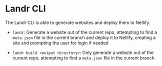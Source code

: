 Landr CLI
=========

The Landr CLI is able to generate websites and deploy them to Netlify.

- `landr`: Generate a website out of the current repo, attempting to find a
  `meta.json` file in the current branch and deploy it to Netlify, creating a
  site and prompting the user for login if needed

- `landr build <output directory>`: Only generate a website out of the current
  repo, attempting to find a `meta.json` file in the current branch
